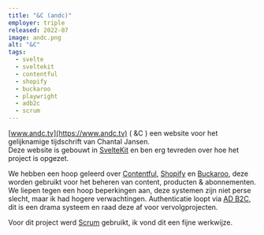 ```yaml
---
title: "&C (andc)"
employer: triple
released: 2022-07
image: andc.png
alt: "&C"
tags:
  - svelte
  - sveltekit
  - contentful
  - shopify
  - buckaroo
  - playwright
  - adb2c
  - scrum
---
```


[www.andc.tv](https://www.andc.tv) ( &C ) een website voor het gelijknamige tijdschrift van Chantal Jansen.  
Deze website is gebouwt in [SvelteKit](https://kit.svelte.dev) en ben erg tevreden over hoe het project is opgezet.

We hebben een hoop geleerd over [Contentful](https://www.contentful.com/), [Shopify](https://shopify.dev/) en [Buckaroo](https://www.buckaroo.nl/), deze worden gebruikt voor het beheren van content, producten & abonnementen.  
We liepen tegen een hoop beperkingen aan, deze systemen zijn niet perse slecht, maar ik had hogere verwachtingen. Authenticatie loopt via [AD B2C](https://docs.microsoft.com/nl-nl/azure/active-directory-b2c/), dit is een drama systeem en raad deze af voor vervolgprojecten.

Voor dit project werd [Scrum](https://www.scrum.org/) gebruikt, ik vond dit een fijne werkwijze.
